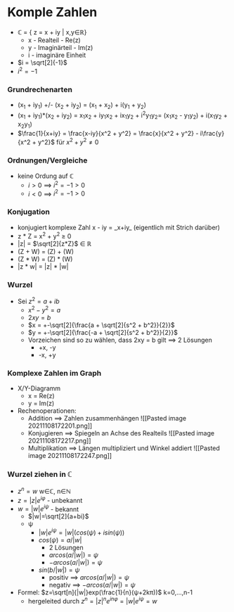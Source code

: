 # Komple Zahlen
+ ℂ = { z = x + iy | x,y∈ℝ}
	+ x - Realteil - Re(z)
	+ y - Imaginärteil - Im(z)
	+ i - imaginäre Einheit
+  $i = \sqrt[2]{-1}$
+ $i^2 = -1$

### Grundrechenarten
+ (x<sub>1</sub> + iy<sub>1</sub>) +/- (x<sub>2</sub> + iy<sub>2</sub>) = (x<sub>1</sub> + x<sub>2</sub>) + i(y<sub>1</sub> + y<sub>2</sub>)
+  (x<sub>1</sub> + iy<sub>1</sub>)\*(x<sub>2</sub> + iy<sub>2</sub>) = x<sub>1</sub>x<sub>2</sub> + iy<sub>1</sub>x<sub>2</sub> + ix<sub>1</sub>y<sub>2</sub> + i<sup>2</sup>y<sub>1</sub>y<sub>2</sub>= (x<sub>1</sub>x<sub>2</sub> - y<sub>1</sub>y<sub>2</sub>) + i(x<sub>1</sub>y<sub>2</sub> + x<sub>2</sub>y<sub>1</sub>)
+  $\frac{1}{x+iy} = \frac{x-iy}{x^2 + y^2} = \frac{x}{x^2 + y^2} - i\frac{y}{x^2 + y^2}$ für  $x^2 + y^2 ≠ 0$

### Ordnungen/Vergleiche
+ keine Ordung auf ℂ
	+ $i > 0$ ==> $i^2 = -1 > 0$
	+ $i < 0$ ==> $i^2 = -1 > 0$

### Konjugation
+ konjugiert komplexe Zahl x - iy =  \_x+iy\_ (eigentlich mit Strich darüber)
+ z \* Z = x<sup>2</sup> + y<sup>2</sup> ≥ 0 
+ |z| =  $\sqrt[2]{z*Z}$ ∈ ℝ
+ (Z + W) = (Z) + (W)
+ (Z \* W) = (Z) \* (W)
+ |z \* w| = |z| \* |w|

### Wurzel
+ Sei $z^2 = a + ib$
	+ $x^2 - y^2 = a$
	+ $2xy = b$
	+ $x = +-\sqrt[2]{\frac{a + \sqrt[2]{s^2 + b^2}}{2}}$
	+ $y = +-\sqrt[2]{\frac{-a + \sqrt[2]{s^2 + b^2}}{2}}$
	+ Vorzeichen sind so zu wählen, dass 2xy = b gilt ==> 2 Lösungen
		+ +x, -y
		+ -x, +y


### Komplexe Zahlen im Graph
+ X/Y-Diagramm
	+ x = Re(z)
	+ y = Im(z)
+ Rechenoperationen:
	+ Addition ==> Zahlen zusammenhängen
		 ![[Pasted image 20211108172201.png]]		
	+ Konjugieren ==> Spiegeln an Achse des Realteils
		 ![[Pasted image 20211108172217.png]]
	+ Multiplikation ==> Längen multipliziert und Winkel addiert
		 ![[Pasted image 20211108172247.png]]

### Wurzel ziehen in ℂ
+ $z^n=w$ w∈ℂ, n∈ℕ
+ $z=|z|e^{iφ}$ - unbekannt
+ $w=|w|e^{iψ}$ - bekannt
	+ $|w|=\sqrt[2]{a+bi}$
	+ ψ 
		+ $|w|e^{iψ}=|w|(cos(ψ)+isin(ψ))$
		+ $cos(ψ)=a/|w|$
			+ 2 Lösungen
			+ $arcos(a/|w|)=ψ$
			+ $-arcos(a/|w|)=ψ$
		+ $sin(b/|w|)=ψ$
			+ positiv ==> $arcos(a/|w|)=ψ$
			+ negativ ==> $-arcos(a/|w|)=ψ$
+ Formel: $z=\sqrt[n]{|w|}exp(\frac{1}{n}(ψ+2kπ))$ k=0,...,n-1
	+ hergeleited durch $z^n=|z|^n e^{inφ}=|w|e^{iψ}=w$



